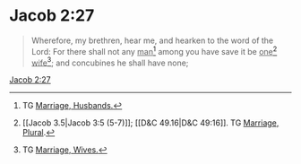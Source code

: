 # Jacob 2:27

> Wherefore, my brethren, hear me, and hearken to the word of the Lord: For there shall not any <u>man</u>[^a] among you have save it be <u>one</u>[^b] <u>wife</u>[^c]; and concubines he shall have none;

[Jacob 2:27](https://www.churchofjesuschrist.org/study/scriptures/bofm/jacob/2?lang=eng&id=p27#p27)


[^a]: TG [Marriage, Husbands.](https://www.churchofjesuschrist.org/study/scriptures/tg/marriage-husbands?lang=eng)
[^b]: [[Jacob 3.5|Jacob 3:5 (5-7)]]; [[D&C 49.16|D&C 49:16]]. TG [Marriage, Plural](https://www.churchofjesuschrist.org/study/scriptures/tg/marriage-plural?lang=eng).
[^c]: TG [Marriage, Wives.](https://www.churchofjesuschrist.org/study/scriptures/tg/marriage-wives?lang=eng)
